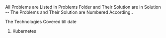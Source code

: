 All Problems are Listed in Problems Folder and Their Solution are in Solution
 -- The Problems and Their Solution are Numbered According..

The Technologies Covered till date
1. Kubernetes
